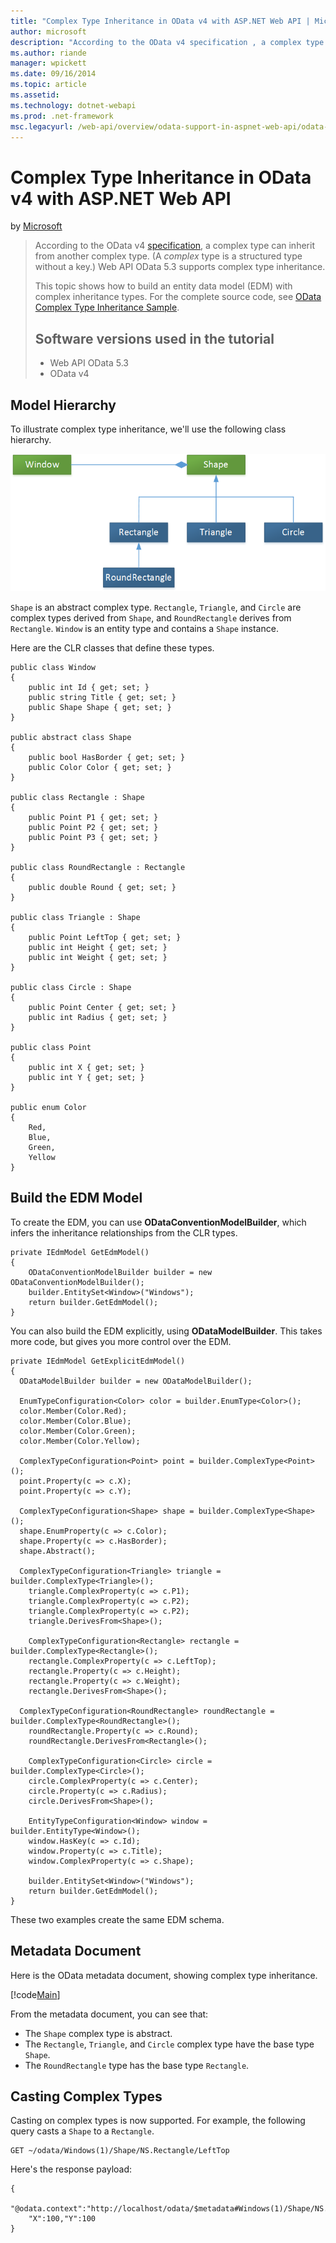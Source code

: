 ```yaml
---
title: "Complex Type Inheritance in OData v4 with ASP.NET Web API | Microsoft Docs"
author: microsoft
description: "According to the OData v4 specification , a complex type can inherit from another complex type. (A complex type is a structured type without a key.) Web API..."
ms.author: riande
manager: wpickett
ms.date: 09/16/2014
ms.topic: article
ms.assetid: 
ms.technology: dotnet-webapi
ms.prod: .net-framework
msc.legacyurl: /web-api/overview/odata-support-in-aspnet-web-api/odata-v4/complex-type-inheritance-in-odata-v4
---
```

Complex Type Inheritance in OData v4 with ASP.NET Web API
====================
by [Microsoft](https://github.com/microsoft)

> According to the OData v4 [specification](http://www.odata.org/documentation/odata-version-4-0/), a complex type can inherit from another complex type. (A *complex* type is a structured type without a key.) Web API OData 5.3 supports complex type inheritance.
> 
> This topic shows how to build an entity data model (EDM) with complex inheritance types. For the complete source code, see [OData Complex Type Inheritance Sample](http://aspnet.codeplex.com/sourcecontrol/latest#Samples/WebApi/OData/v4/ODataComplexTypeInheritanceSample/ReadMe.txt).
> 
> ## Software versions used in the tutorial
> 
> 
> - Web API OData 5.3
> - OData v4


## Model Hierarchy

To illustrate complex type inheritance, we'll use the following class hierarchy.

![](complex-type-inheritance-in-odata-v4/_static/image1.png)

`Shape` is an abstract complex type. `Rectangle`, `Triangle`, and `Circle` are complex types derived from `Shape`, and `RoundRectangle` derives from `Rectangle`. `Window` is an entity type and contains a `Shape` instance.

Here are the CLR classes that define these types.

    public class Window
    {
        public int Id { get; set; }
        public string Title { get; set; }
        public Shape Shape { get; set; }
    }
    
    public abstract class Shape
    {
        public bool HasBorder { get; set; }
        public Color Color { get; set; }
    }
    
    public class Rectangle : Shape
    {
        public Point P1 { get; set; }
        public Point P2 { get; set; }
        public Point P3 { get; set; }
    }
    
    public class RoundRectangle : Rectangle
    {
        public double Round { get; set; }
    }
    
    public class Triangle : Shape
    {
        public Point LeftTop { get; set; }
        public int Height { get; set; }
        public int Weight { get; set; }
    }
    
    public class Circle : Shape
    {
        public Point Center { get; set; }
        public int Radius { get; set; }
    }
    
    public class Point
    {
        public int X { get; set; }
        public int Y { get; set; }
    }
    
    public enum Color
    {
        Red,
        Blue,
        Green,
        Yellow
    }

## Build the EDM Model

To create the EDM, you can use **ODataConventionModelBuilder**, which infers the inheritance relationships from the CLR types.

    private IEdmModel GetEdmModel()
    {
        ODataConventionModelBuilder builder = new ODataConventionModelBuilder();
        builder.EntitySet<Window>("Windows");
        return builder.GetEdmModel();
    }

You can also build the EDM explicitly, using **ODataModelBuilder**. This takes more code, but gives you more control over the EDM.

    private IEdmModel GetExplicitEdmModel()
    {
      ODataModelBuilder builder = new ODataModelBuilder();
    
      EnumTypeConfiguration<Color> color = builder.EnumType<Color>();
      color.Member(Color.Red);
      color.Member(Color.Blue);
      color.Member(Color.Green);
      color.Member(Color.Yellow);
    
      ComplexTypeConfiguration<Point> point = builder.ComplexType<Point>();
      point.Property(c => c.X);
      point.Property(c => c.Y);
    
      ComplexTypeConfiguration<Shape> shape = builder.ComplexType<Shape>();
      shape.EnumProperty(c => c.Color);
      shape.Property(c => c.HasBorder);
      shape.Abstract();
    
      ComplexTypeConfiguration<Triangle> triangle = builder.ComplexType<Triangle>();
        triangle.ComplexProperty(c => c.P1);
        triangle.ComplexProperty(c => c.P2);
        triangle.ComplexProperty(c => c.P2);
        triangle.DerivesFrom<Shape>();
    
        ComplexTypeConfiguration<Rectangle> rectangle = builder.ComplexType<Rectangle>();
        rectangle.ComplexProperty(c => c.LeftTop);
        rectangle.Property(c => c.Height);
        rectangle.Property(c => c.Weight);
        rectangle.DerivesFrom<Shape>();
    
      ComplexTypeConfiguration<RoundRectangle> roundRectangle = builder.ComplexType<RoundRectangle>();
        roundRectangle.Property(c => c.Round);
        roundRectangle.DerivesFrom<Rectangle>();
    
        ComplexTypeConfiguration<Circle> circle = builder.ComplexType<Circle>();
        circle.ComplexProperty(c => c.Center);
        circle.Property(c => c.Radius);
        circle.DerivesFrom<Shape>();
    
        EntityTypeConfiguration<Window> window = builder.EntityType<Window>();
        window.HasKey(c => c.Id);
        window.Property(c => c.Title);
        window.ComplexProperty(c => c.Shape);
    
        builder.EntitySet<Window>("Windows");
        return builder.GetEdmModel();
    }

These two examples create the same EDM schema.

## Metadata Document

Here is the OData metadata document, showing complex type inheritance.

[!code[Main](complex-type-inheritance-in-odata-v4/samples/sample1.xml?highlight=13,17,25,30)]

From the metadata document, you can see that:

- The `Shape` complex type is abstract.
- The `Rectangle`, `Triangle`, and `Circle` complex type have the base type `Shape`.
- The `RoundRectangle` type has the base type `Rectangle`.

## Casting Complex Types

Casting on complex types is now supported. For example, the following query casts a `Shape` to a `Rectangle`.

    GET ~/odata/Windows(1)/Shape/NS.Rectangle/LeftTop

Here's the response payload:

    { 
       "@odata.context":"http://localhost/odata/$metadata#Windows(1)/Shape/NS.Rectangle/LeftTop",
        "X":100,"Y":100
    }